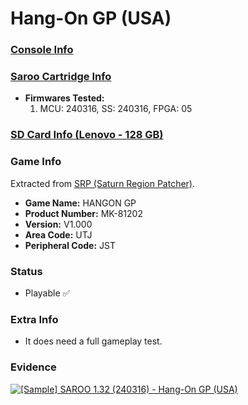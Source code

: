 # Hang-On GP (USA)

### [Console Info](../../../../Info/Consoles/VA13/README.md)

### [Saroo Cartridge Info](../../../../Info/Cartridges/RetroGameParadiseStore/1.32F/README.md)

- <b>Firmwares Tested:</b>
  1. MCU: 240316, SS: 240316, FPGA: 05

### [SD Card Info (Lenovo - 128 GB)](../../../../Info/SdCards/Lenovo/128GB/README.md)

### Game Info

Extracted from [SRP (Saturn Region Patcher)](https://segaxtreme.net/resources/saturn-region-patcher.81/download).

- <b>Game Name:</b> HANGON GP
- <b>Product Number:</b> MK-81202
- <b>Version:</b> V1.000
- <b>Area Code:</b> UTJ
- <b>Peripheral Code:</b> JST

### Status

- Playable :white_check_mark:

### Extra Info

- It does need a full gameplay test.

### Evidence

[![[Sample] SAROO 1.32 (240316) - Hang-On GP (USA)](https://img.youtube.com/vi/95gDSPFlqWY/0.jpg)](https://www.youtube.com/watch?v=95gDSPFlqWY)
